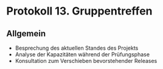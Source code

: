 # Protokoll 13. Gruppentreffen

## Allgemein
- Besprechung des aktuellen Standes des Projekts
- Analyse der Kapazitäten während der Prüfungsphase
- Konsultation zum Verschieben bevorstehender Releases

